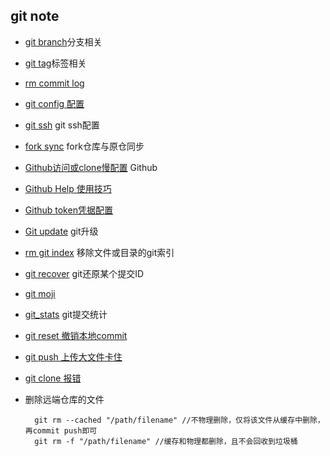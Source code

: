 ## git note
- [git branch](branch.md)分支相关
- [git tag](tag.md)标签相关
- [rm commit log](rm-commit-log.md)
- [git config 配置](config.md)
- [git ssh](git_ssh.md) git ssh配置
- [fork sync](fork_sync.md) fork仓库与原仓同步
- [Github访问或clone慢配置](github.md) Github 
- [Github Help 使用技巧](github_help.md)
- [Github token凭据配置](github_token.md)
- [Git update](update.md) git升级
- [rm git index](rm.md) 移除文件或目录的git索引
- [git recover](git_recover.md) git还原某个提交ID
- [git moji](https://gitmoji.carloscuesta.me/)
- [git_stats](git_stats.md) git提交统计
- [git reset 撤销本地commit](reset.md)
- [git push 上传大文件卡住](push.md)
- [git clone 报错](git_clone.md)
- 删除远端仓库的文件

		git rm --cached "/path/filename" //不物理删除，仅将该文件从缓存中删除，再commit push即可
		git rm -f "/path/filename" //缓存和物理都删除，且不会回收到垃圾桶